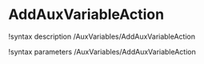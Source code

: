 <!-- MOOSE Documentation Stub: Remove this when content is added. -->

# AddAuxVariableAction
!syntax description /AuxVariables/AddAuxVariableAction

!syntax parameters /AuxVariables/AddAuxVariableAction

